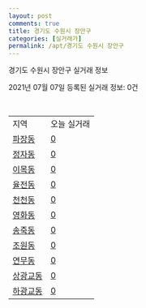```yaml
---
layout: post
comments: true
title: 경기도 수원시 장안구
categories: [실거래가]
permalink: /apt/경기도 수원시 장안구
---
```


경기도 수원시 장안구 실거래 정보

2021년 07월 07일 등록된 실거래 정보: 0건

<script type="text/javascript">
  google.charts.load('current', {'packages':['corechart']});
  google.charts.setOnLoadCallback(drawChart);

  function drawChart() {
    var data = google.visualization.arrayToDataTable([['거래일', '매매', '전월세', '전매'], ['20-07', 301, 235, 7], ['20-08', 259, 214, 8], ['20-09', 215, 179, 6], ['20-10', 292, 189, 4], ['20-11', 353, 166, 2], ['20-12', 476, 233, 15], ['21-01', 423, 242, 2], ['21-02', 339, 218, 3], ['21-03', 345, 247, 2], ['21-04', 283, 181, 6], ['21-05', 335, 175, 2], ['21-06', 171, 180, 0], ['21-07', 5, 10, 0]]);

    var options = {
      title: '최근 유형별 거래량 추이',
      legend: { position: 'bottom' }
    };

    var chart = new google.visualization.LineChart(document.getElementById('columnchart_material'));
    chart.draw(data, (options));
  }
</script>

<div id="columnchart_material" style="width: 95%; margin-left: -35px"></div>
<br>
<table class="sortable">
  <tr>
    <td>지역</td>
    <td>오늘 실거래</td>
  </tr>

  
  <tr class="item">
    <td><a href="경기도 수원시 장안구 파장동">파장동</a></td>
    <td><a href="경기도 수원시 장안구 파장동">0</a></td>
  </tr>
    

  <tr class="item">
    <td><a href="경기도 수원시 장안구 정자동">정자동</a></td>
    <td><a href="경기도 수원시 장안구 정자동">0</a></td>
  </tr>
    

  <tr class="item">
    <td><a href="경기도 수원시 장안구 이목동">이목동</a></td>
    <td><a href="경기도 수원시 장안구 이목동">0</a></td>
  </tr>
    

  <tr class="item">
    <td><a href="경기도 수원시 장안구 율전동">율전동</a></td>
    <td><a href="경기도 수원시 장안구 율전동">0</a></td>
  </tr>
    

  <tr class="item">
    <td><a href="경기도 수원시 장안구 천천동">천천동</a></td>
    <td><a href="경기도 수원시 장안구 천천동">0</a></td>
  </tr>
    

  <tr class="item">
    <td><a href="경기도 수원시 장안구 영화동">영화동</a></td>
    <td><a href="경기도 수원시 장안구 영화동">0</a></td>
  </tr>
    

  <tr class="item">
    <td><a href="경기도 수원시 장안구 송죽동">송죽동</a></td>
    <td><a href="경기도 수원시 장안구 송죽동">0</a></td>
  </tr>
    

  <tr class="item">
    <td><a href="경기도 수원시 장안구 조원동">조원동</a></td>
    <td><a href="경기도 수원시 장안구 조원동">0</a></td>
  </tr>
    

  <tr class="item">
    <td><a href="경기도 수원시 장안구 연무동">연무동</a></td>
    <td><a href="경기도 수원시 장안구 연무동">0</a></td>
  </tr>
    

  <tr class="item">
    <td><a href="경기도 수원시 장안구 상광교동">상광교동</a></td>
    <td><a href="경기도 수원시 장안구 상광교동">0</a></td>
  </tr>
    

  <tr class="item">
    <td><a href="경기도 수원시 장안구 하광교동">하광교동</a></td>
    <td><a href="경기도 수원시 장안구 하광교동">0</a></td>
  </tr>
    


</table>


    